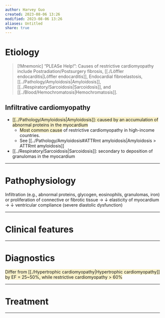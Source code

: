 ```yaml
---
author: Harvey Guo
created: 2023-08-06 13:26
modified: 2023-08-06 13:26
aliases: Untitled
share: true
---
```

# Etiology
>[!Mnemonic] 
>“PLEASe Help!”: Causes of restrictive cardiomyopathy include Postradiation/Postsurgery fibrosis, [[./Löffler endocarditis|Löffler endocarditis]], Endocardial fibroelastosis, [[../Pathology/Amyloidosis|Amyloidosis]], [[../Respiratory/Sarcoidosis|Sarcoidosis]], and [[../Blood/Hemochromatosis|Hemochromatosis]].
## Infiltrative cardiomyopathy
- <span style="background:rgba(240, 200, 0, 0.2)">[[../Pathology/Amyloidosis|Amyloidosis]]: caused by an accumulation of abnormal proteins in the myocardium</span>
	- <span style="background:rgba(240, 200, 0, 0.2)">Most common cause</span> of restrictive cardiomyopathy in high-income countries.
	- See [[../Pathology/Amyloidosis#ATTRmt amyloidosis|Amyloidosis > ATTRmt amyloidosis]]
- [[../Respiratory/Sarcoidosis|Sarcoidosis]]: secondary to deposition of granulomas in the myocardium

---
# Pathophysiology
Infiltration (e.g., abnormal proteins, glycogen, eosinophils, granulomas, iron) or proliferation of connective or fibrotic tissue → ↓ elasticity of myocardium → ↓ ventricular compliance (severe diastolic dysfunction)

---
# Clinical features


---
# Diagnostics
<span style="background:rgba(240, 200, 0, 0.2)">Differ from [[./Hypertrophic cardiomyopathy|Hypertrophic cardiomyopathy]] by EF = 25~50%, while restrictive cardiomyopathy > 60%</span>

---
# Treatment


---
